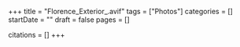 +++
title = "Florence_Exterior_.avif"
tags = ["Photos"]
categories = []
startDate = ""
draft = false
pages = []

citations = []
+++
